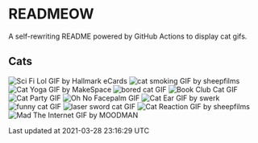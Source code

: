 # READMEOW

A self-rewriting README powered by GitHub Actions to display cat gifs.

## Cats

![Sci Fi Lol GIF by Hallmark eCards](https://media3.giphy.com/media/BzyTuYCmvSORqs1ABM/200.gif?cid=a0cc1d54or3iox4zz0iw8s6ki1giw6ev6rcg15hnu2yqurrb&rid=200.gif)
![cat smoking GIF by sheepfilms](https://media2.giphy.com/media/3o6Zt481isNVuQI1l6/200.gif?cid=a0cc1d54or3iox4zz0iw8s6ki1giw6ev6rcg15hnu2yqurrb&rid=200.gif)
![Cat Yoga GIF by MakeSpace](https://media0.giphy.com/media/xUPGcyi4YxcZp8dWZq/200.gif?cid=a0cc1d54or3iox4zz0iw8s6ki1giw6ev6rcg15hnu2yqurrb&rid=200.gif)
![bored cat GIF](https://media0.giphy.com/media/mlvseq9yvZhba/200.gif?cid=a0cc1d54or3iox4zz0iw8s6ki1giw6ev6rcg15hnu2yqurrb&rid=200.gif)
![Book Club Cat GIF](https://media4.giphy.com/media/1iu8uG2cjYFZS6wTxv/200.gif?cid=a0cc1d54or3iox4zz0iw8s6ki1giw6ev6rcg15hnu2yqurrb&rid=200.gif)
![Cat Party GIF](https://media2.giphy.com/media/jpbnoe3UIa8TU8LM13/200.gif?cid=a0cc1d54or3iox4zz0iw8s6ki1giw6ev6rcg15hnu2yqurrb&rid=200.gif)
![Oh No Facepalm GIF](https://media2.giphy.com/media/yFQ0ywscgobJK/200.gif?cid=a0cc1d54or3iox4zz0iw8s6ki1giw6ev6rcg15hnu2yqurrb&rid=200.gif)
![Cat Ear GIF by swerk](https://media2.giphy.com/media/MCfhrrNN1goH6/200.gif?cid=a0cc1d54or3iox4zz0iw8s6ki1giw6ev6rcg15hnu2yqurrb&rid=200.gif)
![funny cat GIF](https://media0.giphy.com/media/13CoXDiaCcCoyk/200.gif?cid=a0cc1d54or3iox4zz0iw8s6ki1giw6ev6rcg15hnu2yqurrb&rid=200.gif)
![laser sword cat GIF](https://media4.giphy.com/media/q1MeAPDDMb43K/200.gif?cid=a0cc1d54or3iox4zz0iw8s6ki1giw6ev6rcg15hnu2yqurrb&rid=200.gif)
![Cat Reaction GIF by sheepfilms](https://media0.giphy.com/media/1KoN1DMBnCMWk/200.gif?cid=a0cc1d54or3iox4zz0iw8s6ki1giw6ev6rcg15hnu2yqurrb&rid=200.gif)
![Mad The Internet GIF by MOODMAN](https://media1.giphy.com/media/VbnUQpnihPSIgIXuZv/200.gif?cid=a0cc1d54or3iox4zz0iw8s6ki1giw6ev6rcg15hnu2yqurrb&rid=200.gif)


Last updated at 2021-03-28 23:16:29 UTC